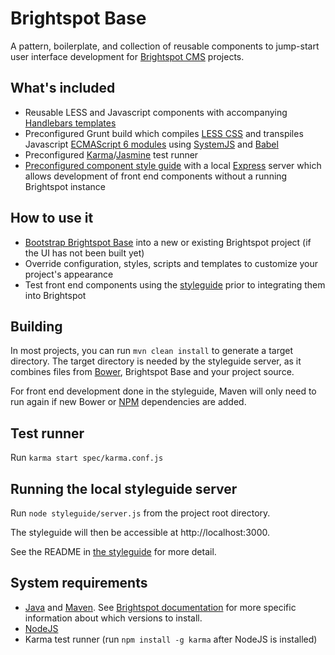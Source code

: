 Brightspot Base
===============

A pattern, boilerplate, and collection of reusable components to jump-start user interface development for [Brightspot CMS](http://brightspot.com) projects.

What's included
---------------
*	Reusable LESS and Javascript components with accompanying [Handlebars templates](http://handlebarsjs.com)
*	Preconfigured Grunt build which compiles [LESS CSS](http://lesscss.org/) and transpiles Javascript [ECMAScript 6 modules](http://www.2ality.com/2014/09/es6-modules-final.html) using [SystemJS](https://github.com/systemjs/systemjs) and [Babel](https://babeljs.io/)
*	Preconfigured [Karma](http://karma-runner.github.io/)/[Jasmine](http://jasmine.github.io/) test runner
*	[Preconfigured component style guide](styleguide/) with a local [Express](http://expressjs.com) server which allows development of front end components without a running Brightspot instance

How to use it
-------------
*	[Bootstrap Brightspot Base](boilerplate/) into a new or existing Brightspot project (if the UI has not been built yet)
*	Override configuration, styles, scripts and templates to customize your project's appearance
*	Test front end components using the [styleguide](styleguide/) prior to integrating them into Brightspot

Building
--------
In most projects, you can run `mvn clean install` to generate a target directory. The target directory is needed by the styleguide server, as it combines files from [Bower](http://bower.io/), Brightspot Base and your project source.

For front end development done in the styleguide, Maven will only need to run again if new Bower or [NPM](https://www.npmjs.com) dependencies are added.

Test runner
-----------
Run `karma start spec/karma.conf.js`

Running the local styleguide server
-----------------------------------
Run `node styleguide/server.js` from the project root directory.

The styleguide will then be accessible at http://localhost:3000.

See the README in [the styleguide](styleguide/) for more detail.

System requirements
-------------------
*	[Java](https://java.com) and [Maven](https://maven.apache.org/). See [Brightspot documentation](http://www.brightspot.com/docs/3.0/overview/installation) for more specific information about which versions to install.
*	[NodeJS](https://nodejs.org)
*	Karma test runner (run `npm install -g karma` after NodeJS is installed)